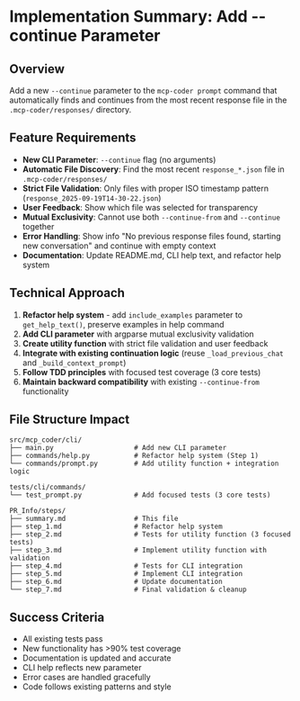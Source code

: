 # Implementation Summary: Add --continue Parameter

## Overview
Add a new `--continue` parameter to the `mcp-coder prompt` command that automatically finds and continues from the most recent response file in the `.mcp-coder/responses/` directory.

## Feature Requirements
- **New CLI Parameter**: `--continue` flag (no arguments)
- **Automatic File Discovery**: Find the most recent `response_*.json` file in `.mcp-coder/responses/`
- **Strict File Validation**: Only files with proper ISO timestamp pattern (`response_2025-09-19T14-30-22.json`)
- **User Feedback**: Show which file was selected for transparency
- **Mutual Exclusivity**: Cannot use both `--continue-from` and `--continue` together
- **Error Handling**: Show info "No previous response files found, starting new conversation" and continue with empty context
- **Documentation**: Update README.md, CLI help text, and refactor help system

## Technical Approach
1. **Refactor help system** - add `include_examples` parameter to `get_help_text()`, preserve examples in help command
2. **Add CLI parameter** with argparse mutual exclusivity validation
3. **Create utility function** with strict file validation and user feedback
4. **Integrate with existing continuation logic** (reuse `_load_previous_chat` and `_build_context_prompt`)
5. **Follow TDD principles** with focused test coverage (3 core tests)
6. **Maintain backward compatibility** with existing `--continue-from` functionality

## File Structure Impact
```
src/mcp_coder/cli/
├── main.py                    # Add new CLI parameter
├── commands/help.py           # Refactor help system (Step 1)
└── commands/prompt.py         # Add utility function + integration logic

tests/cli/commands/
└── test_prompt.py             # Add focused tests (3 core tests)

PR_Info/steps/
├── summary.md                 # This file
├── step_1.md                  # Refactor help system
├── step_2.md                  # Tests for utility function (3 focused tests)
├── step_3.md                  # Implement utility function with validation
├── step_4.md                  # Tests for CLI integration
├── step_5.md                  # Implement CLI integration
├── step_6.md                  # Update documentation
└── step_7.md                  # Final validation & cleanup
```

## Success Criteria
- All existing tests pass
- New functionality has >90% test coverage
- Documentation is updated and accurate
- CLI help reflects new parameter
- Error cases are handled gracefully
- Code follows existing patterns and style
